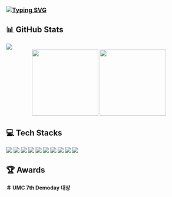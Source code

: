 ### <a href="https://git.io/typing-svg"><img src="https://readme-typing-svg.demolab.com?font=Fira+Code&pause=1000&color=F78731&background=D650FF00&width=435&lines=namkungkang's+GitHub" alt="Typing SVG" /></a>
## 📊 GitHub Stats
<a href="https://hits.seeyoufarm.com">
  <img src="https://hits.seeyoufarm.com/api/count/incr/badge.svg?url=https://github.com/namkungkang&count_bg=%23F3F7F1&title_bg=%23A85D17&icon=datadog.svg&icon_color=%23EBE0E0&title=%EB%B0%A9%EB%AC%B8%EC%9E%90+%EC%88%98&edge_flat=false"/>
</a>

<div align="center">
  <img height="180em" src="https://github-readme-stats.vercel.app/api?username=namkungkang&show_icons=true&theme=radical"/>
  <img height="180em" src="https://github-readme-stats.vercel.app/api/top-langs/?username=namkungkang&layout=compact&theme=radical"/>
</div>

## 💻 Tech Stacks
<p>
<img src="https://img.shields.io/badge/Git-F05032?style=flat-square&logo=Git&logoColor=white"/>
<img src="https://img.shields.io/badge/C-A8B9CC?style=flat-square&logo=C&logoColor=white"/> 
<img src="https://img.shields.io/badge/C++-00599C?style=flat-square&logo=C%2B%2B&logoColor=white"/> 
<img src="https://img.shields.io/badge/Java-007396?style=flat-square&logo=Java&logoColor=white"/> 
<img src="https://img.shields.io/badge/Python-3776AB?style=flat-square&logo=Python&logoColor=white"/>
<img src="https://img.shields.io/badge/HTML5-E34F26?style=flat-square&logo=HTML5&logoColor=white"/> 
<img src="https://img.shields.io/badge/CSS3-1572B6?style=flat-square&logo=CSS3&logoColor=white"/> 
<img src="https://img.shields.io/badge/JavaScript-F7DF1E?style=flat-square&logo=JavaScript&logoColor=black"/> 
<img src="https://img.shields.io/badge/React-61DAFB?style=flat-square&logo=React&logoColor=black"/> 
<img src="https://img.shields.io/badge/Node.js-339933?style=flat-square&logo=nodedotjs&logoColor=white"/>   
</p>

## 🏆 **Awards**
**＃ UMC 7th Demoday 대상**
